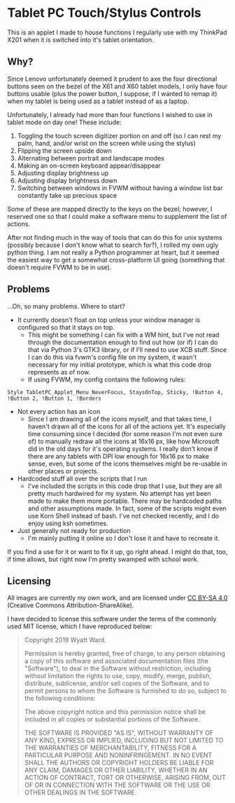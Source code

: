 # Tablet PC Touch/Stylus Controls

This is an applet I made to house functions I regularly use with my ThinkPad
X201 when it is switched into it's tablet orientation.

## Why?

Since Lenovo unfortunately deemed it prudent to axe the four directional
buttons seen on the bezel of the X61 and X60 tablet models, I only have four
buttons usable (plus the power button, I suppose, if I wanted to remap it)
when my tablet is being used as a tablet instead of as a laptop.

Unfortunately, I already had more than four functions I wished to use in tablet
mode on day one! These include:

1. Toggling the touch screen digitizer portion on and off (so I can rest my
palm, hand, and/or wrist on the screen while using the stylus)
2. Flipping the screen upside down
3. Alternating between portrait and landscape modes
4. Making an on-screen keyboard appear/disappear
5. Adjusting display brightness up
6. Adjusting display brightness down
7. Switching between windows in FVWM without having a window list bar
constantly take up precious space

Some of these are mapped directly to the keys on the bezel; however, I reserved
one so that I could make a software menu to supplement the list of actions.

After not finding much in the way of tools that can do this for unix systems
(possibly because I don't know what to search for?), I rolled my own ugly
python thing. I am not really a Python programmer at heart, but it seemed
the easiest way to get a somewhat cross-platform UI going (something that
doesn't require FVWM to be in use).

## Problems
...Oh, so many problems. Where to start?

* It currently doesn't float on top unless your window manager is configured
so that it stays on top.
   * This might be something I can fix with a WM hint, but I've not read
   through the documentation enough to find out how (or if) I can do that via
   Python 3's GTK3 library, or if I'll need to use XCB stuff. Since I can do
   this via fvwm's config file on my system, it wasn't necessary for my
   initial prototype, which is what this code drop represents as of now.
   * If using FVWM, my config contains the following rules:

```
Style TabletPC_Applet_Menu NeverFocus, StaysOnTop, Sticky, !Button 4, !Button 2, !Button 1, !Borders
```

* Not every action has an icon
   * Since I am drawing all of the icons myself, and that takes time, I haven't
   drawn all of the icons for all of the actions yet. It's especially time
   consuming since I decided (for some reason I'm not even sure of) to manually
   redraw all the icons at 16x16 px, like how Microsoft did in the old days for
   it's operating systems. I really don't know if there are any tablets with
   DPI low enough for 16x16 px to make sense, even, but some of the icons
   themselves might be re-usable in other places or projects.
* Hardcoded stuff all over the scripts that I run
   * I've included the scripts in this code drop that I use, but they are all
     pretty much hardwired for my system. No attempt has yet been made to
     make them more portable. There may be hardcoded paths and other
     assumptions made. In fact, some of the scripts might even use Korn Shell
     instead of bash. I've not checked recently, and I do enjoy using ksh
     sometimes.
* Just generally not ready for production
   * I'm mainly putting it online so I don't lose it and have to recreate it.

If you find a use for it or want to fix it up, go right ahead. I might do that,
too, if time allows, but right now I'm pretty swamped with school work.

## Licensing

All images are currently my own work, and are licensed under [CC BY-SA 4.0](https://creativecommons.org/licenses/by-sa/4.0/legalcode)
(Creative Commons Attribution-ShareAlike).

I have decided to license this software under the terms of the commonly used
MIT license, which I have reproduced below:

> Copyright 2019 Wyatt Ward.
> 
> Permission is hereby granted, free of charge, to any person obtaining a copy
> of this software and associated documentation files (the "Software"), to deal
> in the Software without restriction, including without limitation the rights
> to use, copy, modify, merge, publish, distribute, sublicense, and/or sell
> copies of the Software, and to permit persons to whom the Software is
> furnished to do so, subject to the following conditions:
> 
> The above copyright notice and this permission notice shall be included in
> all copies or substantial portions of the Software.
> 
> THE SOFTWARE IS PROVIDED "AS IS", WITHOUT WARRANTY OF ANY KIND, EXPRESS OR
> IMPLIED, INCLUDING BUT NOT LIMITED TO THE WARRANTIES OF MERCHANTABILITY,
> FITNESS FOR A PARTICULAR PURPOSE AND NONINFRINGEMENT. IN NO EVENT SHALL THE
> AUTHORS OR COPYRIGHT HOLDERS BE LIABLE FOR ANY CLAIM, DAMAGES OR OTHER
> LIABILITY, WHETHER IN AN ACTION OF CONTRACT, TORT OR OTHERWISE, ARISING FROM,
> OUT OF OR IN CONNECTION WITH THE SOFTWARE OR THE USE OR OTHER DEALINGS IN THE
> SOFTWARE.
